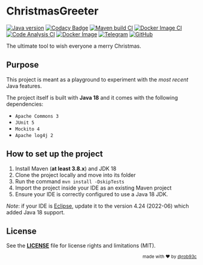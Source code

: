 # ChristmasGreeter

[![Java version](https://badgen.net/badge/Java/Java%2018/orange?icon=https://raw.githubusercontent.com/rob93c/Badgen-Icons/master/icons/java-logo.svg&label)](https://github.com/rob93c/ChristmasGreeter/search?l=java) 
[![Codacy Badge](https://badgen.net/codacy/grade/361904c6ec0d4a1490aa7d5593f8e26a?icon=https://raw.githubusercontent.com/rob93c/Badgen-Icons/master/icons/codacy-logo.svg)](https://www.codacy.com/gh/rob93c/ChristmasGreeter/dashboard) 
[![Maven build CI](https://github.com/rob93c/ChristmasGreeter/actions/workflows/maven.yml/badge.svg)](https://github.com/rob93c/ChristmasGreeter/actions/workflows/maven.yml) 
[![Docker Image CI](https://github.com/rob93c/ChristmasGreeter/actions/workflows/docker-image.yml/badge.svg)](https://github.com/rob93c/ChristmasGreeter/actions/workflows/docker-image.yml) 
[![Code Analysis CI](https://github.com/rob93c/ChristmasGreeter/actions/workflows/codeql-analysis.yml/badge.svg)](https://github.com/rob93c/ChristmasGreeter/actions/workflows/codeql-analysis.yml) 
[![Docker Image](https://badgen.net/badge/icon/docker?icon=docker&label)](https://hub.docker.com/r/rob93c/christmas-greeter) 
[![Telegram](https://badgen.net/badge/icon/telegram?icon=telegram&label)](https://t.me/rob93c) 
[![GitHub](https://img.shields.io/github/license/rob93c/ChristmasGreeter.svg?color=%237d8183)](https://opensource.org/licenses/MIT)

The ultimate tool to wish everyone a merry Christmas.

## Purpose

This project is meant as a playground to experiment with the _most recent_ Java features.

The project itself is built with **Java 18** and it comes with the following dependencies:

* `Apache Commons 3`
* `JUnit 5`
* `Mockito 4`
* `Apache log4j 2`

## How to set up the project

1. Install Maven (**at least 3.8.x**) and JDK 18
2. Clone the project locally and move into its folder
3. Run the command `mvn install -DskipTests`
4. Import the project inside your IDE as an existing Maven project
5. Ensure your IDE is correctly configured to use a Java 18 JDK.

*Note*: if your IDE is [Eclipse](https://www.eclipse.org/downloads/packages/installer), update it to the version 4.24 (2022-06) which added Java 18 support.

## License

See the [**LICENSE**](https://github.com/rob93c/ChristmasGreeter/blob/master/LICENSE) file for license rights and limitations (MIT).

<div align="right">
<sup>made with ❤️ by <a href="https://github.com/rob93c">@rob93c</a></sup>
</div>
